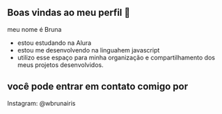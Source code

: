 ## Boas vindas ao meu perfil 💙

meu nome é Bruna 
- estou estudando na Alura
- estou me desenvolvendo na linguahem javascript
- utilizo esse espaço para minha organização e compartilhamento dos meus projetos desenvolvidos.

## você pode entrar em contato comigo por
 Instagram: @wbrunairis
 
